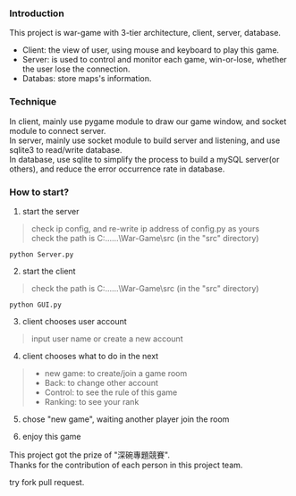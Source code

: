 ### Introduction
This project is war-game with 3-tier architecture, client, server, database.
* Client: the view of user, using mouse and keyboard to play this game.
* Server: is used to control and monitor each game, win-or-lose, whether the user lose the connection.
* Databas: store maps's information.

### Technique
In client, mainly use pygame module to draw our game window, and socket module to connect server.  
In server, mainly use socket module to build server and listening, and use sqlite3 to read/write database.  
In database, use sqlite to simplify the process to build a mySQL server(or others), and reduce the error occurrence rate in database.  

### How to start?  
1. start the server  
> check ip config, and re-write ip address of config.py as yours  
> check the path is C:\......\War-Game\src (in the "src" directory)  
``` cli=
python Server.py  
```
  
2. start the client  
> check the path is C:\......\War-Game\src (in the "src" directory)  
``` cli=  
python GUI.py  
```  
  
3. client chooses user account  
> input user name or create a new account  
  
4. client chooses what to do in the next  
> * new game: to create/join a game room  
> * Back: to change other account  
> * Control: to see the rule of this game  
> * Ranking: to see your rank  
  
5. chose "new game", waiting another player join the room  
  
6. enjoy this game  
  
  
  
  
  
This project got the prize of "深碗專題競賽".  
Thanks for the contribution of each person in this project team.  

try fork pull request.

